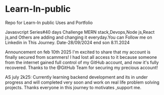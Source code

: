 # Learn-In-public
Repo for Learn-In public Uses and Portfolio 

Javasvcript Series#40 days Challenge
MERN stack,Devops,Node js,React js,and Others are adding and changing it everyday.You can Follow me on Linkedin  in This Journey. 
Date-28/09/2024
end son 8.11.2024

Announcement on feb 10th 2025 
I'm excited to share that my account is finally secured from scammers! I had lost all access to it because someone from the internet gained full control of my GitHub account, and now it's fully recovered. Thanks to the @GitHub Team for securing my precious account!


AS july 2k25:
Currently learning backend development and its in  under progress and will completed very soon and work on real life problem solving projects. Thanks everyone in this  journey to motivates ,support  me.
